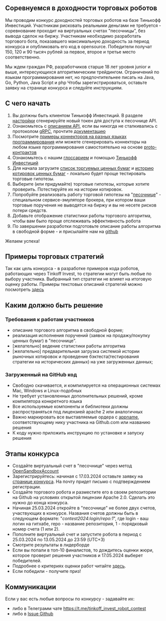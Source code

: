 ## Соревнуемся в доходности торговых роботов

Мы проводим конкурс доходностей торговых роботов на базе Тинькофф Инвестиций. 
Участникам рисковать реальными деньгами не требуется - соревнование проходит на виртуальных счетах "песочницы", без вывода сделок на биржу.
Участникам необходимо разработать торгового бота, показавшего максимальную доходность за период конкурса и опубликовать его код в opensource. 
Победители получат 150, 120 и 90 тысяч рублей за первое, второе и третье место соответственно.

Мы ждем граждан РФ, разработчиков старше 18 лет уровня junior и выше, интересующихся алгоритмическим трейдингом. 
Ограничений по языкам программирования нет, но предпочтительнее писать на Java, Go, Python, Java Script и php 
Чтобы зарегистрироваться, оставьте заявку на странице конкурса и следуйте инструкциям.

## С чего начать 

1. Вы должны быть клиентом Тинькофф Инвестиций. В разделе [настройки](https://www.tinkoff.ru/invest/settings/) сгенерируйте новый токен для доступа к песочнице API.
2. Ознакомьтесь с [описанием API](https://RussianInvestments.github.io/investAPI/), если вы никогда не сталкивались с протоколом [gRPC](https://grpc.io/docs/), прочтите [документацию](https://RussianInvestments.github.io/investAPI/grpc/)
3. Посмотрите [примеры коннекторов на разных языках программирования](https://github.com/RussianInvestments/investAPI/) или можете сгенерировать коннекторы на любом языке программирования самостоятельно на основе [proto-контрактов](https://github.com/RussianInvestments/investAPI/tree/main/src/docs/contracts)
4. Ознакомьтесь с нашим [глоссарием](https://RussianInvestments.github.io/investAPI/glossary/) и помощью [Тинькофф Инвестиций](https://help.tinkoff.ru/investments/?)
5. Для начала загрузите [список торгуемых ценных бумаг](https://RussianInvestments.github.io/investAPI/head-instruments/) и [историю котировок ценных бумаг](https://RussianInvestments.github.io/investAPI/head-marketdata/) - локально будет проще тестировать торговые гипотезы.
6. Выберите (или придумайте) торговые гипотезы, которые хотите проверить. Потестируйте их на истории котировок.
7. Попробуйте реализовать работу торговой гипотезы на "[песочнице](https://RussianInvestments.github.io/investAPI/head-sandbox/)" - специальном сервисе-эмуляторе брокера, при котором ваши торговые поручения не выводятся на биржу и вы не несете рисков потери средств.
8. Добавьте отображение статистики работы торгового алгоритма, чтобы вам было проще отслеживать эффективность робота
9. По завершении разработки подготовьте описание работы алгоритма в свободной форме - и присылайте нам на [github](https://github.com/InvestContest/2024/issues?q=is%3Aissue+is%3Aopen+label%3A%D0%9D%D0%BE%D0%BC%D0%B8%D0%BD%D0%B0%D1%86%D0%B8%D1%8F) 

Желаем успеха!  

## Примеры торговых стратегий
Так как цель конкурса - в разработке примеров кода роботов, работающих через Tinkoff Invest, то стратегии могут быть любые по выбору участника. 
Выбранный тип стратегии не влияет на итоговую оценку работы. 
Примеры текстовых описаний стратегий можно посмотреть [здесь](https://github.com/InvestContest/2024/blob/main/examples.md)

## Каким должно быть решение

### Требования к работам участников
* описание торгового алгоритма в свободной форме; 
* реализация исполнения поручений (заявок на продажу/покупку ценных бумаг) в "песочнице".
* [желательно] ведение статистики работы алгоритма
* [желательно] предварительная загрузка системой истории рыночных котировок и проведение бэктеста(тестирования стратегии на исторических данных) на уже загруженных данных;

### Загруженный на GitHub код

* Свободно скачивается, и компилируется на операционных системах Mac, Windows и Linux-подобных
* Не требует установленных дополнительных решений, кроме компилятора конкретного языка
* Все используемые компоненты и библиотеки должны распространяться под лицензией apache 2 или аналогичных
* Важно маркировать все выставляемые ордера с [appname](https://RussianInvestments.github.io/investAPI/grpc/#appname), соответствующему нику участника на Github.com или названию решения
* К коду нужно приложить инструкцию по установке и запуску решения

## Этапы конкурса 
- Создайте виртуальный счет в "песочнице" через метод  [OpenSandboxAccount](https://russianinvestments.github.io/investAPI/sandbox/#opensandboxaccount)
- Зарегистрируйтесь: начиная с 17.03.2024 оставьте заявку на [странице конкурса](https://meetup.tinkoff.ru/event/tinkoff-invest-robot-contest/). На почту придет письмо с подтверждением регистрации.
- Создайте торгового робота и разместите его в своем репозитории на Github на условиях открытой лицензии Apache 2.0. Сделать это нужно до конца конкурса.
- Начиная 25.03.2024 откройте в "песочнице" не более двух счетов, участвующих в конкурсе. Названия счетов должны быть в следующем формате: "_contest2024:login/repo:1_", где login - ваш логин на гитхабе, repo - название репозитория, 1 - порядковый номер счета (1 или 2).
- Пополните виртуальный счет и запустите робота в период с 25.03.2024 по 13.05.2024 до 23:59 (UTC+3)
- Смотрите результаты в лидерборде 
- Если вы попали в топ-10 финалистов, то дождитесь оценки жюри, которое проверит решения участников и 17.05.2024 выберет победителей.
- Подробнее о критериях оценки работ читайте [здесь](https://github.com/InvestContest/2024/blob/main/score.md). 
- Если победили - получите приз! 

## Коммуникации

Если у вас есть любые вопросы по конкурсу - задавайте их:
* либо в Телеграмм чате https://t.me/tinkoff_invest_robot_contest
* либо в [Issue Github](https://github.com/InvestContest/2024/issues) 
